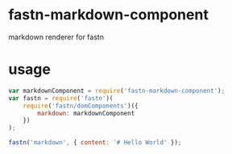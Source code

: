 # fastn-markdown-component

markdown renderer for fastn

# usage

```javascript
var markdownComponent = require('fastn-markdown-component');
var fastn = require('fastn')(
    require('fastn/domComponents')({
        markdown: markdownComponent
    })
);

fastn('markdown', { content: '# Hello World' });
```
